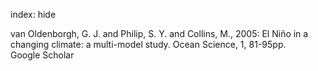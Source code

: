 index: hide

<div class="Citation">

  <div class="Citation-body">
    <div class="Citation-text">van Oldenborgh, G. J. and Philip, S. Y. and Collins, M., 2005: El Niño in a changing climate: a multi-model study. <span class="Article-journal">Ocean Science, </span><span class="Article-volume">1, </span>81-95pp.</div>
    <div class="Citation-links">
      <div class="CitationLink" data-href="https://scholar.google.com/scholar?q=El+Ni%C3%B1o+in+a+changing+climate%3A+a+multi-model+study">
        <div class="CitationLink-icon CitationLink-Scholar"></div>
        <div class="CitationLink-text">Google Scholar</div>
      </div>
    </div>
  </div>
</div>


<div class="Citation-copy">

</div>